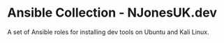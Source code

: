 # Ansible Collection - NJonesUK.dev

A set of Ansible roles for installing dev tools on Ubuntu and Kali Linux.